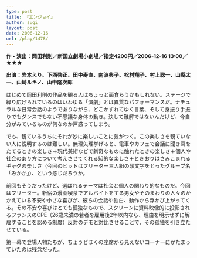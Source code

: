 ```yaml
---
type: post
title: 『エンジョイ』
author: sugi
layout: post
date: 2006-12-16
url: /play/1478/
---
```

**作・演出：岡田利則／新国立劇場小劇場／指定4200円／2006-12-16 13:00／★★★**

**出演：岩本えり、下西啓正、田中寿直、南波典子、松村翔子、村上聡一、山縣太一、山崎ルキノ、山中隆次郎**

はじめて岡田利則の作品を観る人はちょっと面食らうかもしれない。ステージで繰り広げられているのはいわゆる「演劇」とは異質なパフォーマンスだ。ナチュラルな日常会話のようでありながら、どこかずれてゆく言葉、そして身振り手振りでもダンスでもない不思議な身体の動き。決して難解ではないんだけど、今自分がみているものが何なのか戸惑ってしまう。

でも、観ているうちにそれが妙に楽しいことに気がつく。この楽しさを観ていない人に説明するのは難しい。無理矢理挙げると、電車やカフェで会話に聞き耳をたてるときの楽しさ＋現代美術などで新奇なものに触れたときの楽しさ＋個人や社会のあり方について考えさせてくれる知的な楽しさ＋ときおりはさみこまれるギャグの楽しさ（今回のヒットはフリーター三人組の頭文字をとったグループ名「みかか」）、という感じだろうか。

前回もそうだったけど、選ばれるテーマは社会と個人の関わり的なものだ。今回はフリーター。新宿の漫画喫茶でアルバイトをする男女やそのまわりの人々のかかえている不安や小さな喜びが、彼らの会話や独白、動作から浮かび上がってくる。その不安や喜びはとても孤独なもので、スクリーンに資料映像的に投影されるフランスのCPE（26歳未満の若者を雇用後2年以内なら、理由を明示せずに解雇することを認める制度）反対のデモと対比させることで、その孤独を引き立たせている。

第一幕で登場人物たちが、ちょうどぼくの座席から見えないコーナーにかたまっていたのは残念だった。
